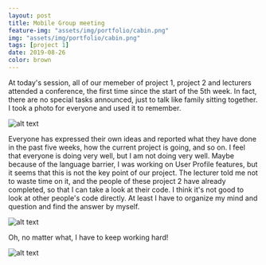 ```yaml
---
layout: post
title: Mobile Group meeting
feature-img: "assets/img/portfolio/cabin.png"
img: "assets/img/portfolio/cabin.png"
tags: [project 1]
date: 2019-08-26
color: brown
---
```


At today's session, all of our memeber of project 1, project 2 and lecturers attended a conference, the first time since the start of the 5th week. 
In fact, there are no special tasks announced, just to talk like family sitting together. I took a photo for everyone and used it to remember.

![alt text](https://github.com/aemooooon/app/blob/master/assets/img/p/023.png?raw=true "Mobile Group meeting")

Everyone has expressed their own ideas and reported what they have done in the past five weeks, how the current project is going, and so on. 
I feel that everyone is doing very well, but I am not doing very well. Maybe because of the language barrier, I was working on User Profile features, but it seems that this is not the key point of our project. The lecturer told me not to waste time on it, and the people of these project 2 have already completed, so that I can take a look at their code. 
I think it's not good to look at other people's code directly. At least I have to organize my mind and question and find the answer by myself. 

![alt text](https://github.com/aemooooon/app/blob/master/assets/img/p/024.png?raw=true "Mobile Group meeting")

Oh, no matter what, I have to keep working hard!

![alt text](https://github.com/aemooooon/app/blob/master/assets/img/p/025.png?raw=true "Mobile Group meeting")